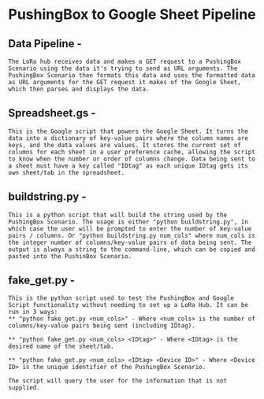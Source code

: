 # PushingBox to Google Sheet Pipeline

## Data Pipeline - 
	The LoRa hub receives data and makes a GET request to a PushingBox Scenario using the data it's trying to send as URL arguments. The PushingBox Scenario then formats this data and uses the formatted data as URL arguments for the GET request it makes of the Google Sheet, which then parses and displays the data.

## Spreadsheet.gs - 
	This is the Google script that powers the Google Sheet. It turns the data into a dictionary of key-value pairs where the column names are keys, and the data values are values. It stores the current set of columns for each sheet in a user preference cache, allowing the script to know when the number or order of columns change. Data being sent to a sheet must have a key called "IDtag" as each unique IDtag gets its own sheet/tab in the spreadsheet.

## buildstring.py - 
	This is a python script that will build the string used by the PushingBox Scenario. The usage is either "python buildstring.py", in which case the user will be prompted to enter the number of key-value pairs / columns. Or "python buildstring.py num_cols" where num_cols is the integer number of columns/key-value pairs of data being sent. The output is always a string to the command-line, which can be copied and pasted into the PushinBox Scenario.

## fake_get.py -
	This is the python script used to test the PushingBox and Google Script functionality without needing to set up a LoRa Hub. It can be run in 3 ways:
	** "python fake_get.py <num_cols>" - Where <num_cols> is the number of columns/key-value pairs being sent (including IDtag).
		
	** "python fake_get.py <num_cols> <IDtag>" - Where <IDtag> is the desired name of the sheet/tab.
		
	** "python fake_get.py <num_cols> <IDtag> <Device ID>" - Where <Device ID> is the unique identifier of the PushingBox Scenario. 
		
	The script will query the user for the information that is not supplied.